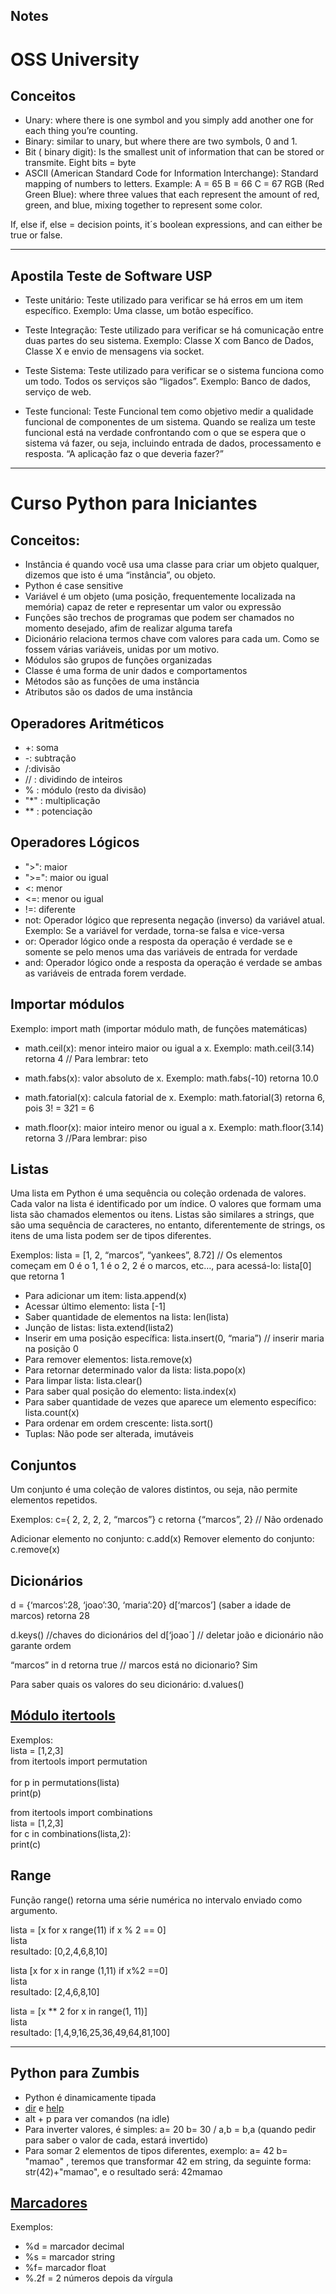 ## Notes

# OSS University
## Conceitos
- Unary: where there is one symbol and you simply add another one for each thing you’re counting. 
- Binary: similar to unary, but where there are two symbols, 0 and 1.
- Bit ( binary digit): Is the smallest unit of information that can be stored or transmite. Eight bits = byte
- ASCII (American Standard Code for Information Interchange):  Standard mapping of numbers to letters. Example: A = 65 B = 66 C = 67
RGB (Red Green Blue): where three values that each represent the amount of red, green, and blue, mixing together to represent some color. 

If, else if, else = decision points, it´s boolean expressions, and can either be true or false. 

-------------------------------------------------------------------------------------------------------------------------------------------------

## Apostila Teste de Software USP

- Teste unitário: Teste utilizado para verificar se há erros em um item específico. Exemplo: Uma classe, um botão específico.
- Teste Integração: Teste utilizado para verificar se há comunicação entre duas partes do seu sistema. Exemplo: Classe X com Banco de Dados, Classe X e envio de mensagens via socket.
- Teste Sistema: Teste utilizado para verificar se o sistema funciona como um todo. Todos os serviços são “ligados”. Exemplo: Banco de dados, serviço de web.


- Teste funcional: Teste Funcional tem como objetivo medir a qualidade funcional de componentes de um sistema. Quando se realiza um teste funcional está na verdade confrontando com o que se espera que o sistema vá fazer, ou seja, incluindo entrada de dados, processamento e resposta. “A aplicação faz o que deveria fazer?”

---------------------------------------------------------------------------------------------------------------------------------------------------

# Curso Python para Iniciantes

## Conceitos:

- Instância é quando você usa uma classe para criar um objeto qualquer, dizemos que isto é uma “instância”, ou objeto. 
- Python é case sensitive
- Variável é um objeto (uma posição, frequentemente localizada na memória) capaz de reter e representar um valor ou expressão
- Funções são trechos de programas que podem ser chamados no momento desejado, afim de realizar alguma tarefa
- Dicionário relaciona termos chave com valores para cada um. Como se fossem várias variáveis, unidas por um motivo.
- Módulos são grupos de funções organizadas
- Classe é uma forma de unir dados e comportamentos
- Métodos são as funções de uma instância
- Atributos são os dados de uma instância

## Operadores Aritméticos

- +: soma
- -: subtração
- /:divisão
- // : dividindo de inteiros
- % : módulo (resto da divisão)
- "*" : multiplicação
- ** : potenciação

## Operadores Lógicos

- ">": maior
- ">=": maior ou igual
- <: menor
- <=: menor ou igual
- !=: diferente
- not: Operador lógico que representa negação (inverso) da variável atual. Exemplo: Se a variável for verdade, torna-se falsa e vice-versa
- or: Operador lógico onde a resposta da operação é verdade se e somente se pelo menos uma das variáveis de entrada for verdade
- and: Operador lógico onde a resposta da operação é verdade se ambas as variáveis de entrada forem verdade.

## Importar módulos 

Exemplo: import math (importar módulo math, de funções matemáticas)

- math.ceil(x): menor inteiro maior ou igual a x. Exemplo: math.ceil(3.14) retorna 4    // Para lembrar: teto

- math.fabs(x): valor absoluto de x. Exemplo: math.fabs(-10) retorna 10.0

- math.fatorial(x): calcula fatorial de x. Exemplo: math.fatorial(3) retorna 6, pois 3! = 3*2*1 = 6

- math.floor(x): maior inteiro menor ou igual a x. Exemplo: math.floor(3.14) retorna 3  //Para lembrar: piso

## Listas

Uma lista em Python é uma sequência ou coleção ordenada de valores. Cada valor na lista é identificado por um índice. O valores que formam uma lista são chamados elementos ou itens. Listas são similares a strings, que são uma sequência de caracteres, no entanto, diferentemente de strings, os itens de uma lista podem ser de tipos diferentes.

Exemplos:
lista = [1, 2, “marcos”, “yankees”, 8.72]  // Os elementos começam em 0 é o 1, 1 é o 2, 2 é o marcos, etc…, para acessá-lo:
lista[0] que retorna 1

- Para adicionar um item: lista.append(x)
- Acessar último elemento: lista [-1]
- Saber quantidade de elementos na lista: len(lista)
- Junção de listas: lista.extend(lista2)
- Inserir em uma posição específica: lista.insert(0, “maria”) // inserir maria na posição 0
- Para remover elementos: lista.remove(x)
- Para retornar determinado valor da lista: lista.popo(x)
- Para limpar lista: lista.clear()
- Para saber qual posição do elemento: lista.index(x) 
- Para saber quantidade de vezes que aparece um elemento específico: lista.count(x)
- Para ordenar em ordem crescente: lista.sort()
- Tuplas: Não pode ser alterada, imutáveis

## Conjuntos
Um conjunto é uma coleção de valores distintos, ou seja, não permite elementos repetidos.

Exemplos: 
c={ 2, 2, 2, 2, “marcos”}
c retorna {“marcos”, 2} // Não ordenado

Adicionar elemento no conjunto: c.add(x)
Remover elemento do conjunto: c.remove(x)

## Dicionários
d = {‘marcos’:28, ‘joao’:30, ‘maria’:20}
d[‘marcos’] (saber a idade de marcos) retorna 28

d.keys()      //chaves do dicionários
del d[‘joao´]      // deletar joão e dicionário não garante ordem

“marcos” in d retorna true  // marcos está no dicionario? Sim

Para saber quais os valores do seu dicionário: d.values()


## [Módulo itertools](https://docs.python.org/3/library/itertools.html)

Exemplos: <br/>
lista = [1,2,3] <br/>
from itertools import permutation <br/>      
for p in permutations(lista) <br/>
  print(p)
  
  
from itertools import combinations <br/>
lista = [1,2,3] <br/>
for c in combinations(lista,2): <br/>
	print(c)
  

## Range
Função range() retorna uma série numérica no intervalo enviado como argumento.

lista = [x for x range(11) if x % 2 == 0] <br/>
lista <br/>
resultado: [0,2,4,6,8,10]

lista [x for x in range (1,11) if x%2 ==0] <br/>
lista <br/>
resultado: [2,4,6,8,10]

lista = [x ** 2 for x in range(1, 11)] <br/>
lista <br/>
resultado: [1,4,9,16,25,36,49,64,81,100]

--------------------------------------------------------------------------------------------------------------------------------
## Python para Zumbis

- Python é dinamicamente tipada
- [dir](https://docs.python.org/2/library/functions.html#help) e [help](https://docs.python.org/2/library/functions.html#dir)
- alt + p para ver comandos (na idle)
- Para inverter valores, é simples: a= 20 b= 30 / a,b = b,a (quando pedir para saber o valor de cada, estará invertido)
- Para somar 2 elementos de tipos diferentes, exemplo: a= 42 b= "mamao" , teremos que transformar 42 em string, da seguinte forma: str(42)+"mamao", e o resultado será: 42mamao

## [Marcadores](https://gabrielacavalcante.gitbooks.io/python/content/operacoes_com_strings.html)

Exemplos:
- %d = marcador decimal
- %s = marcador string
- %f= marcador float
- %.2f = 2 números depois da vírgula


